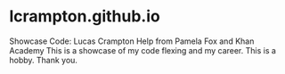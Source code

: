 # lcrampton.github.io
Showcase
Code: Lucas Crampton
Help from Pamela Fox and Khan Academy
This is a showcase of my code flexing and my career.
This is a hobby.
Thank you.
